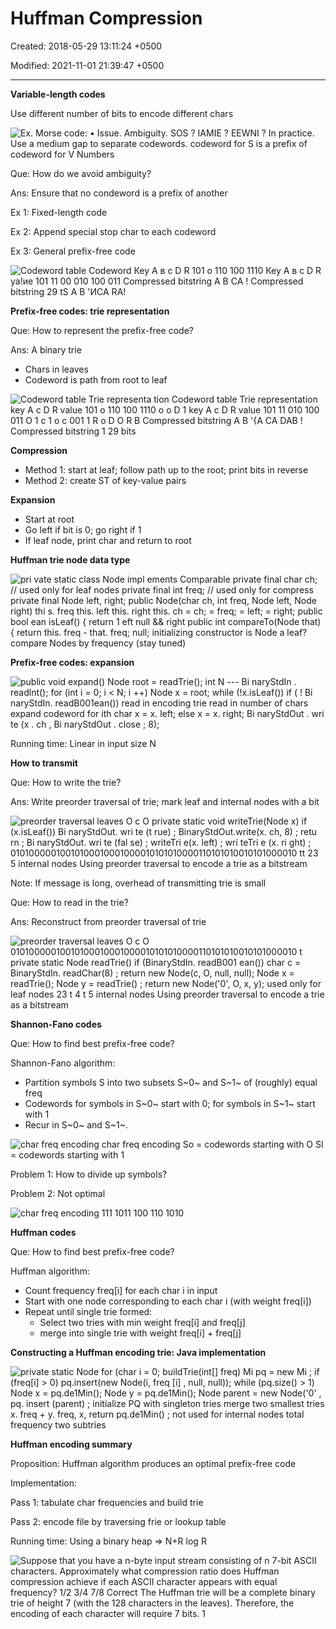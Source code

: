 # Huffman Compression

Created: 2018-05-29 13:11:24 +0500

Modified: 2021-11-01 21:39:47 +0500

---

**Variable-length codes**

Use different number of bits to encode different chars



![Ex. Morse code: • Issue. Ambiguity. SOS ? IAMIE ? EEWNI ? In practice. Use a medium gap to separate codewords. codeword for S is a prefix of codeword for V Numbers ](media/Huffman-Compression-image1.jpg)



Que: How do we avoid ambiguity?

Ans: Ensure that no condeword is a prefix of another



Ex 1: Fixed-length code

Ex 2: Append special stop char to each codeword

Ex 3: General prefix-free code



![Codeword tabIe Codeword Кеу А в с D R 101 о 110 100 1110 Кеу А в с D R уа!ие 101 11 00 010 100 011 Compressed bitstring А В СА ! Compressed bitstring 29 tS А В 'ИСА RA! ](media/Huffman-Compression-image2.jpg)



**Prefix-free codes: trie representation**

Que: How to represent the prefix-free code?

Ans: A binary trie
-   Chars in leaves
-   Codeword is path from root to leaf



![Codeword table Trie representa tion Codeword table Trie representation key A c D R value 101 o 110 100 1110 o o D 1 key A c D R value 101 11 010 100 011 O 1 c 1 o c 001 1 R o D O R B Compressed bitstring A B '{A CA DAB ! Compressed bitstring 1 29 bits ](media/Huffman-Compression-image3.jpg)



**Compression**
-   Method 1: start at leaf; follow path up to the root; print bits in reverse
-   Method 2: create ST of key-value pairs



**Expansion**
-   Start at root
-   Go left if bit is 0; go right if 1
-   If leaf node, print char and return to root



**Huffman trie node data type**

![pri vate static class Node impl ements Comparable<Node> private final char ch; // used only for leaf nodes private final int freq; // used only for compress private final Node left, right; public Node(char ch, int freq, Node left, Node right) thi s. freq this. left this. right this. ch = ch; = freq; = left; = right; public bool ean isLeaf() { return 1 eft null && right public int compareTo(Node that) { return this. freq - that. freq; null; initializing constructor is Node a leaf? compare Nodes by frequency (stay tuned) ](media/Huffman-Compression-image4.jpg)



**Prefix-free codes: expansion**

![public void expand() Node root = readTrie(); int N --- Bi naryStdIn . readlnt(); for (int i = 0; i < N; i ++) Node x = root; while (!x.isLeaf()) if ( ! Bi naryStdIn. readB001ean()) read in encoding trie read in number of chars expand codeword for ith char x = x. left; else x = x. right; Bi naryStdOut . wri te (x . ch , Bi naryStdOut . close ; 8); ](media/Huffman-Compression-image5.jpg)



Running time: Linear in input size N



**How to transmit**

Que: How to write the trie?

Ans: Write preorder traversal of trie; mark leaf and internal nodes with a bit

![preorder traversal leaves O c O private static void writeTrie(Node x) if (x.isLeaf()) Bi naryStdOut. wri te (t rue) ; BinaryStdOut.write(x. ch, 8) ; retu rn ; Bi naryStdOut. wri te (fal se) ; writeTri e(x. left) ; wri teTri e (x. ri ght) ; 01010000010010100010001000010101010000110101010010101000010 tt 23 5 internal nodes Using preorder traversal to encode a trie as a bitstream ](media/Huffman-Compression-image6.jpg)



Note: If message is long, overhead of transmitting trie is small



Que: How to read in the trie?

Ans: Reconstruct from preorder traversal of trie

![preorder traversal leaves O c O 01010000010010100010001000010101010000110101010010101000010 t private static Node readTrie() if (BinaryStdIn. readB001 ean()) char c = BinaryStdIn. readChar(8) ; return new Node(c, O, null, null); Node x = readTrie(); Node y = readTrie() ; return new Node('0', O, x, y); used only for leaf nodes 23 t 4 t 5 internal nodes Using preorder traversal to encode a trie as a bitstream ](media/Huffman-Compression-image7.jpg)



**Shannon-Fano codes**

Que: How to find best prefix-free code?

Shannon-Fano algorithm:
-   Partition symbols S into two subsets S~0~ and S~1~ of (roughly) equal freq
-   Codewords for symbols in S~0~ start with 0; for symbols in S~1~ start with 1
-   Recur in S~0~ and S~1~.



![char freq encoding char freq encoding So = codewords starting with O Sl = codewords starting with 1 ](media/Huffman-Compression-image8.jpg)



Problem 1: How to divide up symbols?

Problem 2: Not optimal



![char freq encoding 111 1011 100 110 1010 ](media/Huffman-Compression-image9.jpg)



**Huffman codes**

Que: How to find best prefix-free code?



Huffman algorithm:
-   Count frequency freq[i] for each char i in input
-   Start with one node corresponding to each char i (with weight freq[i])
-   Repeat until single trie formed:
    -   Select two tries with min weight freq[i] and freq[j]
    -   merge into single trie with weight freq[i] + freq[j]



**Constructing a Huffman encoding trie: Java implementation**

![private static Node for (char i = 0; buildTrie(int[] freq) Mi pq = new Mi ; if (freq[i] > 0) pq.insert(new Node(i, freq [i] , null, null)); while (pq.size() > 1) Node x = pq.de1Min(); Node y = pq.de1Min(); Node parent = new Node('0' , pq. insert (parent) ; initialize PQ with singleton tries merge two smallest tries x. freq + y. freq, x, return pq.de1Min() ; not used for internal nodes total frequency two subtries ](media/Huffman-Compression-image10.jpg)



**Huffman encoding summary**

Proposition: Huffman algorithm produces an optimal prefix-free code



Implementation:

Pass 1: tabulate char frequencies and build trie

Pass 2: encode file by traversing frie or lookup table



Running time: Using a binary heap => N+R log R



![Suppose that you have a n-byte input stream consisting of n 7-bit ASCII characters. Approximately what compression ratio does Huffman compression achieve if each ASCII character appears with equal frequency? 1/2 3/4 7/8 Correct The Huffman trie will be a complete binary trie of height 7 (with the 128 characters in the leaves). Therefore, the encoding of each character will require 7 bits. 1 ](media/Huffman-Compression-image11.png)













